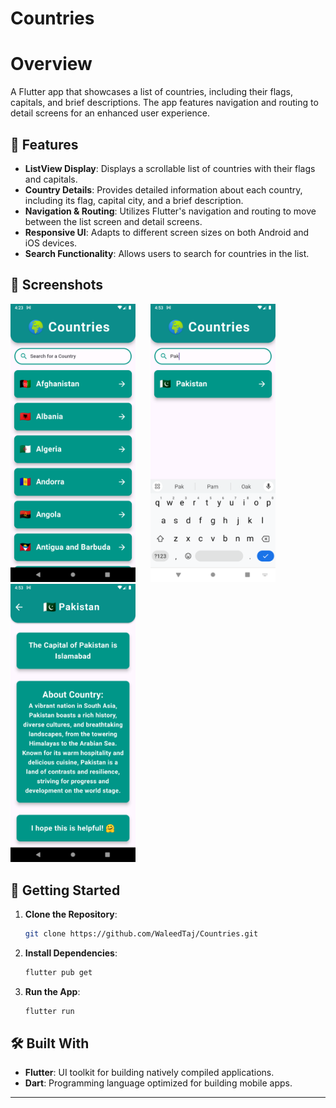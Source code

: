 # Countries

# Overview
A Flutter app that showcases a list of countries, including their flags, capitals, and brief descriptions. The app features navigation and routing to detail screens for an enhanced user experience.

## 📱 Features

- **ListView Display**: Displays a scrollable list of countries with their flags and capitals.
- **Country Details**: Provides detailed information about each country, including its flag, capital city, and a brief description.
- **Navigation & Routing**: Utilizes Flutter's navigation and routing to move between the list screen and detail screens.
- **Responsive UI**: Adapts to different screen sizes on both Android and iOS devices.
- **Search Functionality**: Allows users to search for countries in the list.

## 📸 Screenshots

<img src="https://github.com/WaleedTaj/Countries/blob/main/assets/images/Screenshot_1.png" width="200" style="margin-right: 20px;"/> <img src="https://github.com/WaleedTaj/Countries/blob/main/assets/images/Screenshot_2.png" width="200"/> <img src="https://github.com/WaleedTaj/Countries/blob/main/assets/images/Screenshot_3.png" width="200"/>


## 🚀 Getting Started

1. **Clone the Repository**:
   ```bash
   git clone https://github.com/WaleedTaj/Countries.git
   ```
2. **Install Dependencies**:
   ```bash
   flutter pub get
   ```
3. **Run the App**:
   ```bash
   flutter run
   
## 🛠️ Built With

- **Flutter**: UI toolkit for building natively compiled applications.
- **Dart**: Programming language optimized for building mobile apps.

---

